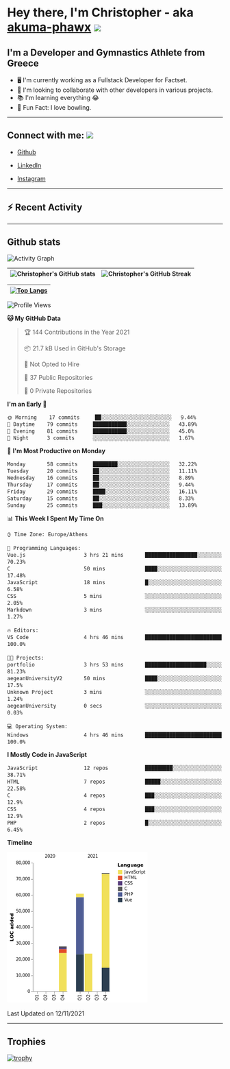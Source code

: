 # Hey there, I'm Christopher - aka [akuma-phawx](https://github.com/akuma-phawx) <img src = "https://raw.githubusercontent.com/MartinHeinz/MartinHeinz/master/wave.gif" width = 50px>

## I'm a Developer and Gymnastics Athlete from Greece

- 🖥️ I'm currently working as a Fullstack Developer for Factset.
- 🤲 I'm looking to collaborate with other developers in various projects.
- 📚 I'm learning everything 😂
- 🎳 Fun Fact: I love bowling.

---

## Connect with me: <img src='https://raw.githubusercontent.com/ShahriarShafin/ShahriarShafin/main/Assets/handshake.gif' width="100px">

- [Github](https://github.com/akuma-phawx)

- [LinkedIn](https://www.linkedin.com/in/christopher-vradis-3b9a68151/)

- [Instagram](https://www.instagram.com/chris.vrd_sw/)

---

## ⚡ Recent Activity

<!--START_SECTION:activity-->
<!--END_SECTION:activity-->

---

## Github stats

![Activity Graph](https://activity-graph.herokuapp.com/graph?username=akuma-phawx&theme=dracula)

| ![Christopher's GitHub stats](https://github-readme-stats.vercel.app/api?username=akuma-phawx&show_icons=true&theme=dracula) | ![Christopher's GitHub Streak](https://github-readme-streak-stats.herokuapp.com/?user=akuma-phawx&theme=dracula) |
| ---------------------------------------------------------------------------------------------------------------------------- | ---------------------------------------------------------------------------------------------------------------- |

| [![Top Langs](https://github-readme-stats.vercel.app/api/top-langs/?username=akuma-phawx&show_icons=true&theme=radical)](https://github.com/akuma-phawx/github-readme-stats) |
| ---------------------------------------------------------------------------------------------------------------------------------------------------------------------------- |

<!--START_SECTION:waka-->
![Profile Views](http://img.shields.io/badge/Profile%20Views-0-blue)

**🐱 My GitHub Data** 

> 🏆 144 Contributions in the Year 2021
 > 
> 📦 21.7 kB Used in GitHub's Storage 
 > 
> 🚫 Not Opted to Hire
 > 
> 📜 37 Public Repositories 
 > 
> 🔑 0 Private Repositories  
 > 
**I'm an Early 🐤** 

```text
🌞 Morning    17 commits     ██░░░░░░░░░░░░░░░░░░░░░░░   9.44% 
🌆 Daytime    79 commits     ███████████░░░░░░░░░░░░░░   43.89% 
🌃 Evening    81 commits     ███████████░░░░░░░░░░░░░░   45.0% 
🌙 Night      3 commits      ░░░░░░░░░░░░░░░░░░░░░░░░░   1.67%

```
📅 **I'm Most Productive on Monday** 

```text
Monday       58 commits     ████████░░░░░░░░░░░░░░░░░   32.22% 
Tuesday      20 commits     ██░░░░░░░░░░░░░░░░░░░░░░░   11.11% 
Wednesday    16 commits     ██░░░░░░░░░░░░░░░░░░░░░░░   8.89% 
Thursday     17 commits     ██░░░░░░░░░░░░░░░░░░░░░░░   9.44% 
Friday       29 commits     ████░░░░░░░░░░░░░░░░░░░░░   16.11% 
Saturday     15 commits     ██░░░░░░░░░░░░░░░░░░░░░░░   8.33% 
Sunday       25 commits     ███░░░░░░░░░░░░░░░░░░░░░░   13.89%

```


📊 **This Week I Spent My Time On** 

```text
⌚︎ Time Zone: Europe/Athens

💬 Programming Languages: 
Vue.js                   3 hrs 21 mins       █████████████████░░░░░░░░   70.23% 
C                        50 mins             ████░░░░░░░░░░░░░░░░░░░░░   17.48% 
JavaScript               18 mins             █░░░░░░░░░░░░░░░░░░░░░░░░   6.58% 
CSS                      5 mins              ░░░░░░░░░░░░░░░░░░░░░░░░░   2.05% 
Markdown                 3 mins              ░░░░░░░░░░░░░░░░░░░░░░░░░   1.27%

🔥 Editors: 
VS Code                  4 hrs 46 mins       █████████████████████████   100.0%

🐱‍💻 Projects: 
portfolio                3 hrs 53 mins       ████████████████████░░░░░   81.23% 
aegeanUniversityV2       50 mins             ████░░░░░░░░░░░░░░░░░░░░░   17.5% 
Unknown Project          3 mins              ░░░░░░░░░░░░░░░░░░░░░░░░░   1.24% 
aegeanUniversity         0 secs              ░░░░░░░░░░░░░░░░░░░░░░░░░   0.03%

💻 Operating System: 
Windows                  4 hrs 46 mins       █████████████████████████   100.0%

```

**I Mostly Code in JavaScript** 

```text
JavaScript               12 repos            █████████░░░░░░░░░░░░░░░░   38.71% 
HTML                     7 repos             █████░░░░░░░░░░░░░░░░░░░░   22.58% 
C                        4 repos             ███░░░░░░░░░░░░░░░░░░░░░░   12.9% 
CSS                      4 repos             ███░░░░░░░░░░░░░░░░░░░░░░   12.9% 
PHP                      2 repos             █░░░░░░░░░░░░░░░░░░░░░░░░   6.45%

```


**Timeline**

![Chart not found](https://raw.githubusercontent.com/akuma-phawx/akuma-phawx/main/charts/bar_graph.png) 


 Last Updated on 12/11/2021
<!--END_SECTION:waka-->

---

## Trophies

[![trophy](https://github-profile-trophy.vercel.app/?username=akuma-phawx&theme=onedark)](https://github.com/ryo-ma/github-profile-trophy)

